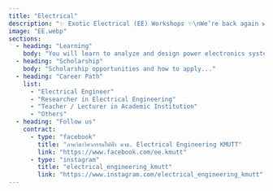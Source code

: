 ```yaml
---
title: "Electrical"
description: "✨ Exotic Electrical (EE) Workshops ✨\nWe’re back again with a special event that lets you experience the real world of Electrical Engineering ⚡\nGet ready to practice, learn, and take home knowledge and skills that truly matter! 🚀"
image: "EE.webp"
sections:
  - heading: "Learning"
    body: "You will learn to analyze and design power electronics systems, electrical networks, power systems, and power plants. The curriculum also covers renewable energy and high-voltage power systems, including electric vehicle (EV) drive and charging systems."
  - heading: "Scholarship"
    body: "Scholarship opportunities and how to apply..."
  - heading: "Career Path"
    list:
      - "Electrical Engineer"
      - "Researcher in Electrical Engineering"
      - "Teacher / Lecturer in Academic Institution"
      - "Others"
  - heading: "Follow us"
    contract:
      - type: "facebook"
        title: "ภาควิชาวิศวกรรมไฟฟ้า มจธ. Electrical Engineering KMUTT"
        link: "https://www.facebook.com/ee.kmutt"
      - type: "instagram"
        title: "electrical_engineering_kmutt"
        link: "https://www.instagram.com/electrical_engineering_kmutt"
---
```

